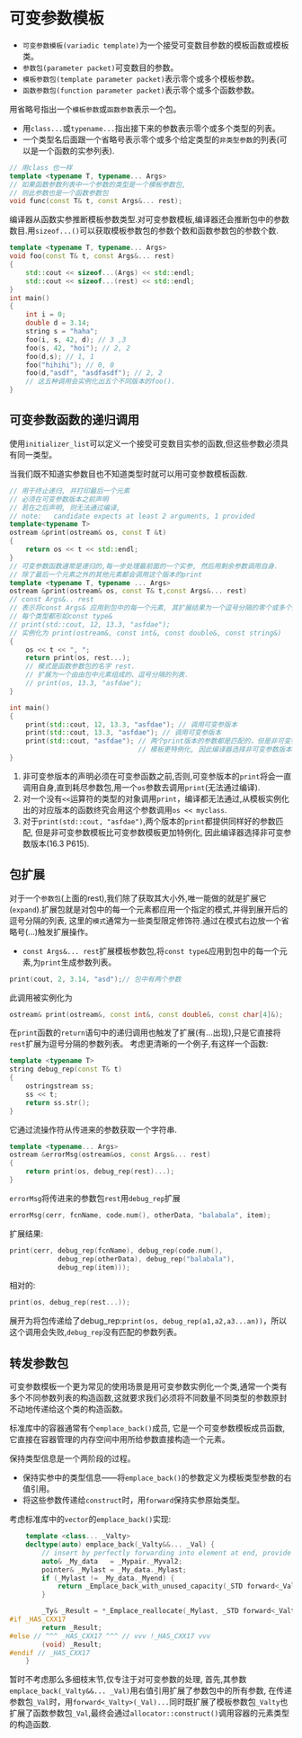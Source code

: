 # 可变参数模板
* `可变参数模板(variadic template)`为一个接受可变数目参数的模板函数或模板类。
* `参数包(parameter packet)`可变数目的参数。
* `模板参数包(template parameter packet)`表示零个或多个模板参数。
* `函数参数包(function parameter packet)`表示零个或多个函数参数。

用省略号指出一个`模板参数`或`函数参数`表示一个包。
* 用`class...`或`typename...`指出接下来的参数表示零个或多个类型的列表。
* 一个类型名后面跟一个省略号表示零个或多个给定类型的`非类型参数`的列表(可以是一个函数的实参列表).

```c++
// 用class 也一样
template <typename T, typename... Args> 
// 如果函数参数列表中一个参数的类型是一个模板参数包,
// 则此参数也是一个函数参数包
void func(const T& t, const Args&... rest);
```
编译器从函数实参推断模板参数类型.对可变参数模板,编译器还会推断包中的参数数目.用`sizeof...()`可以获取模板参数包的参数个数和函数参数包的参数个数.
```c++
template <typename T, typename... Args>
void foo(const T& t, const Args&... rest)
{
    std::cout << sizeof...(Args) << std::endl;
    std::cout << sizeof...(rest) << std::endl;
}
int main()
{
    int i = 0;
    double d = 3.14;
    string s = "haha";
    foo(i, s, 42, d); // 3 ,3 
    foo(s, 42, "hoi"); // 2, 2
    foo(d,s); // 1, 1
    foo("hihihi"); // 0, 0
    foo(d,"asdf", "asdfasdf"); // 2, 2
    // 这五种调用会实例化出五个不同版本的foo().
}
```
## 可变参数函数的递归调用
使用`initializer_list`可以定义一个接受可变数目实参的函数,但这些参数必须具有同一类型。

当我们既不知道实参数目也不知道类型时就可以用可变参数模板函数.
```c++
// 用于终止递归, 并打印最后一个元素
// 必须在可变参数版本之前声明
// 若在之后声明, 则无法通过编译, 
// note:   candidate expects at least 2 arguments, 1 provided
template<typename T>
ostream &print(ostream& os, const T &t)
{
    return os << t << std::endl;
}
// 可变参数函数通常是递归的,每一步处理最前面的一个实参, 然后用剩余参数调用自身.
// 除了最后一个元素之外的其他元素都会调用这个版本的print
template <typename T, typename ... Args>
ostream &print(ostream& os, const T& t,const Args&... rest)
// const Args&.. rest
// 表示将const Args& 应用到包中的每一个元素, 其扩展结果为一个逗号分隔的零个或多个类型的列表，
// 每个类型都形如const type&
// print(std::cout, 12, 13.3, "asfdae");
// 实例化为 print(ostream&, const int&, const double&, const string&)
{
    os << t << ", ";
    return print(os, rest...);
    // 模式是函数参数包的名字 rest.
    // 扩展为一个由由包中元素组成的、逗号分隔的列表.
    // print(os, 13.3, "asfdae");
}

int main()
{
    print(std::cout, 12, 13.3, "asfdae"); // 调用可变参版本
    print(std::cout, 13.3, "asfdae"); // 调用可变参版本
    print(std::cout, "asfdae"); // 两个print版本的参数都是匹配的，但是非可变参数模板比可变参数
                                // 模板更特例化, 因此编译器选择非可变参数版本
}
```
1. 非可变参版本的声明必须在可变参函数之前,否则,可变参版本的`print`将会一直调用自身,直到耗尽参数包,用一个`os`参数去调用`print`(无法通过编译).
2. 对一个没有`<<`运算符的类型的对象调用`print`，编译都无法通过,从模板实例化出的对应版本的函数终究会用这个参数调用`os << myclass`.
3. 对于`print(std::cout, "asfdae")`,两个版本的`print`都提供同样好的参数匹配, 但是非可变参数模板比可变参数模板更加特例化, 因此编译器选择非可变参数版本(16.3 P615).

## 包扩展
对于一个`参数包`(上面的rest),我们除了获取其大小外,唯一能做的就是扩展它(`expand`).扩展包就是对包中的每一个元素都应用一个指定的模式,并得到展开后的逗号分隔的列表, 这里的`模式`通常为一些类型限定修饰符.通过在模式右边放一个省略号(...)触发扩展操作。

* `const Args&... rest`扩展模板参数包,将`const type&`应用到包中的每一个元素,为`print`生成参数列表。

```c++
print(cout, 2, 3.14, "asd");// 包中有两个参数
```
此调用被实例化为
```c++
ostream& print(ostream&, const int&, const double&, const char[4]&);
```
在`print`函数的`return`语句中的递归调用也触发了扩展(有...出现),只是它直接将`rest`扩展为逗号分隔的参数列表。
考虑更清晰的一个例子,有这样一个函数: 
```c++
template <typename T>
string debug_rep(const T& t)
{
    ostringstream ss;
    ss << t;
    return ss.str();
}
```
它通过流操作符从传进来的参数获取一个字符串.
```c++
template <typename... Args>
ostream &errorMsg(ostream&os, const Args&... rest)
{
    return print(os, debug_rep(rest)...);
}
```
`errorMsg`将传进来的参数包`rest`用`debug_rep`扩展
```c++
errorMsg(cerr, fcnName, code.num(), otherData, "balabala", item);
```
扩展结果:
```c++
print(cerr, debug_rep(fcnName), debug_rep(code.num(),
            debug_rep(otherData), debug_rep("balabala"),
            debug_rep(item)));
```
相对的:
```c++
print(os, debug_rep(rest...));
```
展开为将包传递给了debug_rep:`print(os, debug_rep(a1,a2,a3...an))`，所以这个调用会失败,`debug_rep`没有匹配的参数列表。
## 转发参数包
可变参数模板一个更为常见的使用场景是用可变参数实例化一个类,通常一个类有多个不同参数列表的构造函数,这就要求我们必须将不同数量不同类型的参数原封不动地传递给这个类的构造函数。

标准库中的容器通常有个`emplace_back()`成员, 它是一个可变参数模板成员函数,它直接在容器管理的内存空间中用所给参数直接构造一个元素。

保持类型信息是一个两阶段的过程。

* 保持实参中的类型信息——将`emplace_back()`的参数定义为模板类型参数的右值引用。
* 将这些参数传递给`construct`时，用`forward`保持实参原始类型。

考虑标准库中的`vector`的`emplace_back()`实现:
```c++
    template <class... _Valty>
    decltype(auto) emplace_back(_Valty&&... _Val) {
        // insert by perfectly forwarding into element at end, provide strong guarantee
        auto& _My_data   = _Mypair._Myval2;
        pointer& _Mylast = _My_data._Mylast;
        if (_Mylast != _My_data._Myend) {
            return _Emplace_back_with_unused_capacity(_STD forward<_Valty>(_Val)...);
        }

        _Ty& _Result = *_Emplace_reallocate(_Mylast, _STD forward<_Valty>(_Val)...);
#if _HAS_CXX17
        return _Result;
#else // ^^^ _HAS_CXX17 ^^^ // vvv !_HAS_CXX17 vvv
        (void) _Result;
#endif // _HAS_CXX17
    }
```
暂时不考虑那么多细枝末节,仅专注于对可变参数的处理, 首先,其参数`emplace_back(_Valty&&... _Val)`用右值引用扩展了参数包中的所有参数,
在传递参数包`_Val`时，用`forward<_Valty>(_Val)...`同时既扩展了模板参数包`_Valty`也扩展了函数参数包`_Val`,最终会通过`allocator::construct()`调用容器的元素类型的构造函数.